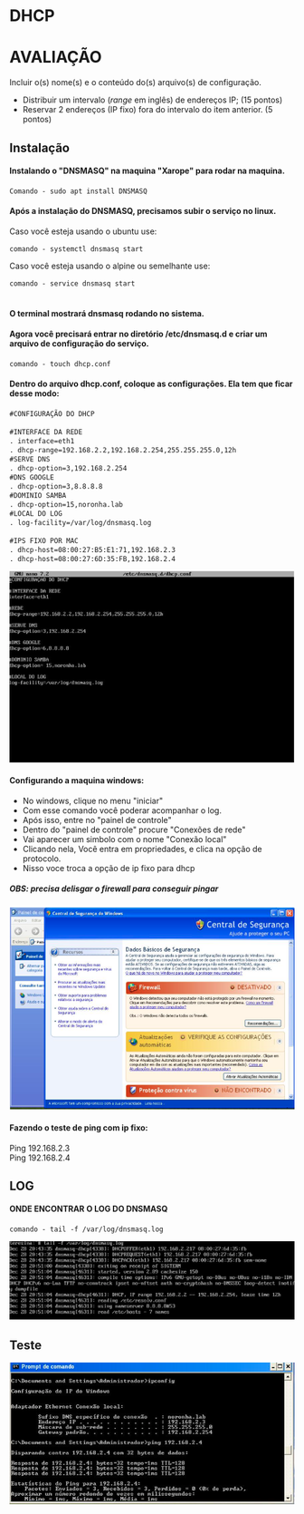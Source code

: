 # DHCP
# AVALIAÇÃO
Incluir o(s) nome(s) e o conteúdo do(s) arquivo(s) de configuração.

- Distribuir um intervalo (*range* em inglês) de endereços IP; (15 pontos)
- Reservar 2 endereços (IP fixo) fora do intervalo do item anterior. (5 pontos)

## Instalação
#### Instalando o "DNSMASQ" na maquina "Xarope" para rodar na maquina.
```
Comando - sudo apt install DNSMASQ
```
#### Após a instalação do DNSMASQ, precisamos subir o serviço no linux.
Caso você esteja usando o ubuntu use:
```
comando - systemctl dnsmasq start
```

Caso você esteja usando o alpine ou semelhante use: 
```
comando - service dnsmasq start
```
#### <br> O terminal mostrará dnsmasq rodando no sistema.

#### Agora você precisará entrar no diretório /etc/dnsmasq.d e criar um arquivo de configuração do serviço.
```
comando - touch dhcp.conf
```
#### Dentro do arquivo dhcp.conf, coloque as configurações. Ela tem que ficar desse modo:

```
#CONFIGURAÇÃO DO DHCP

#INTERFACE DA REDE
. interface=eth1
. dhcp-range=192.168.2.2,192.168.2.254,255.255.255.0,12h
#SERVE DNS
. dhcp-option=3,192.168.2.254
#DNS GOOGLE
. dhcp-option=3,8.8.8.8
#DOMINIO SAMBA
. dhcp-option=15,noronha.lab
#LOCAL DO LOG
. log-facility=/var/log/dnsmasq.log

#IPS FIXO POR MAC
. dhcp-host=08:00:27:B5:E1:71,192.168.2.3
. dhcp-host=08:00:27:6D:35:FB,192.168.2.4
```
![Alt text](image.png)

#### Configurando a maquina windows:
* No windows, clique no menu "iniciar" 
* Com esse comando você poderar acompanhar o log.
* Após isso, entre no "painel de controle"
* Dentro do "painel de controle" procure "Conexões de rede"
* Vai aparecer um simbolo com o nome "Conexão local"
* Clicando nela, Você entra em propriedades, e clica na opção de protocolo.
* Nisso voce troca a opção de ip fixo para dhcp



##### OBS: precisa delisgar o firewall para conseguir pingar
![Alt text](image-1.png)
#### Fazendo o teste de ping com ip fixo:
Ping 192.168.2.3 <br>
Ping 192.168.2.4


## LOG 
#### ONDE ENCONTRAR O LOG DO DNSMASQ
```
comando - tail -f /var/log/dnsmasq.log
```
![0](image-2.png)

## Teste

![Alt text](image-3.png)
